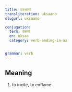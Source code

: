 ```yaml
---
title: उकसाणो
transliteration: uksaano
slugurl: uksaano

conjugation: 
  term: उकसा
  en: uksaa
  category: verb-ending-in-aa


grammar: verb
---
```


## Meaning
1. to incite, to enflame
